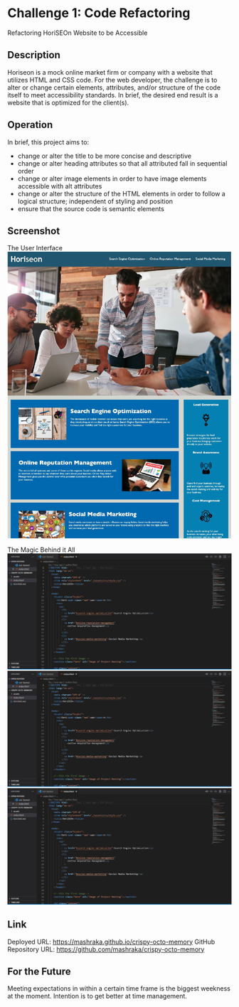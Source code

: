 # Challenge 1: Code Refactoring
Refactoring HoriSEOn Website to be Accessible

## Description 
Horiseon is a mock online market firm or company with a website that utilizes HTML and CSS code. For the web developer, the challenge is to alter or change certain elements, attributes, and/or structure of the code itself to meet accessibility standards. In brief, the desired end result is a website that is optimized for the client(s). 

## Operation
In brief, this project aims to:
- change or alter the title to be more concise and descriptive
- change or alter heading attributes so that all attributed fall in sequential order
- change or alter image elements in order to have image elements accessible with alt attributes
- change or alter the structure of the HTML elements in order to follow a logical structure; independent of styling and position
- ensure that the source code is semantic elements

## Screenshot
The User Interface
![User Interface](https://github.com/mashraka/crispy-octo-memory/blob/main/assets/images/screenshot_ui.jpg?raw=true)

The Magic Behind it All 
![Code Screenshot](https://github.com/mashraka/crispy-octo-memory/blob/main/assets/images/code_screenshot_one.jpg?raw=true)
![Code Screenshot](https://github.com/mashraka/crispy-octo-memory/blob/main/assets/images/code_screenshot_one.jpg?raw=true)
![code screenshot](https://github.com/mashraka/crispy-octo-memory/blob/main/assets/images/code_screenshot_one.JPG?raw=true)

## Link
Deployed URL: https://mashraka.github.io/crispy-octo-memory
GitHub Repository URL: https://github.com/mashraka/crispy-octo-memory

## For the Future
Meeting expectations in within a certain time frame is the biggest weekness at the moment. Intention is to get better at time management. 
